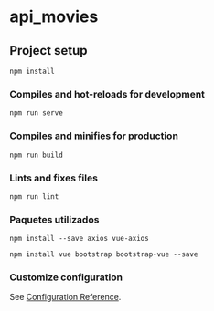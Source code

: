 # api_movies

## Project setup
```
npm install
```

### Compiles and hot-reloads for development
```
npm run serve
```

### Compiles and minifies for production
```
npm run build
```

### Lints and fixes files
```
npm run lint
```

### Paquetes utilizados 
```
npm install --save axios vue-axios
```
```
npm install vue bootstrap bootstrap-vue --save
```

### Customize configuration
See [Configuration Reference](https://cli.vuejs.org/config/).




